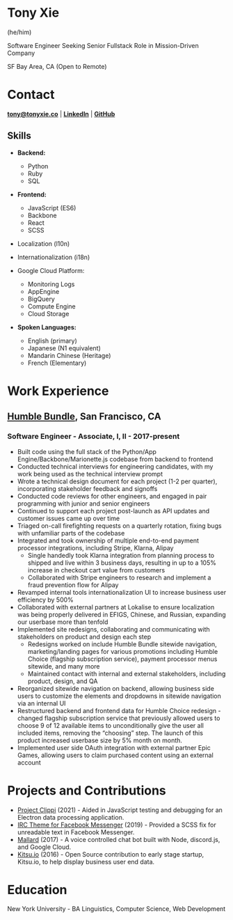 # Tony Xie
(he/him)

Software Engineer Seeking Senior Fullstack Role in Mission-Driven Company

SF Bay Area, CA (Open to Remote) 

# Contact
**<tony@tonyxie.co>** | [**LinkedIn**](https://linkedin.com/in/tianyi-xie) | [**GitHub**](https://github.com/txie1993)


## Skills
- **Backend:**
    - Python
    - Ruby
    - SQL
- **Frontend:**
    - JavaScript (ES6)
    - Backbone
    - React
    - SCSS
- Localization (l10n)
- Internationalization (i18n)
- Google Cloud Platform: 
    - Monitoring Logs
    - AppEngine
    - BigQuery
    - Compute Engine 
    - Cloud Storage 

- **Spoken Languages:**  
    - English (primary)
    - Japanese (N1 equivalent)
    - Mandarin Chinese (Heritage)
    - French (Elementary)


# Work Experience
## [Humble Bundle](https://www.humblebundle.com/), San Francisco, CA 
### Software Engineer - Associate, I, II - 2017-present
- Built code using the full stack of the Python/App Engine/Backbone/Marionette.js codebase from backend to frontend
- Conducted technical interviews for engineering candidates, with my work being used as the technical interview prompt
- Wrote a technical design document for each project (1-2 per quarter), incorporating stakeholder feedback and signoffs
- Conducted code reviews for other engineers, and engaged in pair programming with junior and senior engineers
- Continued to support each project post-launch as API updates and customer issues came up over time
- Triaged on-call firefighting requests on a quarterly rotation, fixing bugs with unfamiliar parts of the codebase
- Integrated and took ownership of multiple end-to-end payment processor integrations, including Stripe, Klarna, Alipay
    - Single handedly took Klarna integration from planning process to shipped and live within 3 business days, resulting in up to a 105% increase in checkout cart value from customers
    - Collaborated with Stripe engineers to research and implement a fraud prevention flow for Alipay
- Revamped internal tools internationalization UI to increase business user efficiency by 500%
- Collaborated with external partners at Lokalise to ensure localization was being properly delivered in EFIGS, Chinese, and Russian, expanding our userbase more than tenfold
- Implemented site redesigns, collaborating and communicating with stakeholders on product and design each step
    - Redesigns worked on include Humble Bundle sitewide navigation, marketing/landing pages for various promotions including Humble Choice (flagship subscription service), payment processor menus sitewide, and many more
    - Maintained contact with internal and external stakeholders, including product, design, and QA
- Reorganized sitewide navigation on backend, allowing business side users to customize the elements and dropdowns in sitewide navigation via an internal UI
- Restructured backend and frontend data for Humble Choice redesign - changed flagship subscription service that previously allowed users to choose 9 of 12 available items to unconditionally give the user all included items, removing the “choosing” step. The launch of this product increased userbase size by 5% month on month.
- Implemented user side OAuth integration with external partner Epic Games, allowing users to claim purchased content using an external account

# Projects and Contributions
- [Project Clippi](https://github.com/vinceau/project-clippi) (2021) - Aided in JavaScript testing and debugging for an Electron data processing application.
- [IRC Theme for Facebook Messenger](https://chrome.google.com/webstore/detail/irc-inspired-theme-for-fa/jkocbkfbiljhcdjopoeijnhnichhpefb?hl=en) (2019) - Provided a SCSS fix for unreadable text in Facebook Messenger.
- [Mallard](https://github.com/txie1993/mallard) (2017) - A voice controlled chat bot built with Node, discord.js, and Google Cloud.
- [Kitsu.io](https://kitsu.io/) (2016) - Open Source contribution to early stage startup, Kitsu.io, to help display business user end data.

# Education
New York University - BA Linguistics, Computer Science, Web Development

